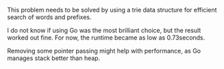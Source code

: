 This problem needs to be solved by using a trie data structure for efficient search of words and prefixes. 

I do not know if using Go was the most brilliant choice, but the result worked out fine. For now, the runtime became as low as 0.73seconds.

Removing some pointer passing might help with performance, as Go manages stack better than heap.